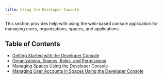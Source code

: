 ```yaml
---
title: Using the Developer Console
---
```


This section provides help with using the web-based console application for managing users, organizations, spaces, and applications.

## Table of Contents

* [Getting Started with the Developer Console](./dev-console.html)
* [Organizations, Spaces, Roles, and Permissions](./roles.html)
* [Managing Spaces Using the Developer Console](./manage-spaces.html)
* [Managing User Accounts in Spaces Using the Developer Console](./manage-accounts.html)
